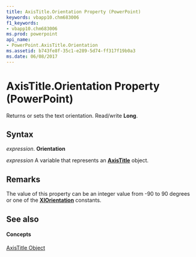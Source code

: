 ```yaml
---
title: AxisTitle.Orientation Property (PowerPoint)
keywords: vbapp10.chm683006
f1_keywords:
- vbapp10.chm683006
ms.prod: powerpoint
api_name:
- PowerPoint.AxisTitle.Orientation
ms.assetid: b743fe8f-35c1-e289-5d74-ff317f19b0a3
ms.date: 06/08/2017
---
```



# AxisTitle.Orientation Property (PowerPoint)

Returns or sets the text orientation. Read/write  **Long**.


## Syntax

 _expression_. **Orientation**

 _expression_ A variable that represents an **[AxisTitle](PowerPoint.AxisTitle.md)** object.


## Remarks

The value of this property can be an integer value from -90 to 90 degrees or one of the  **[XlOrientation](PowerPoint.XlOrientation.md)** constants.


## See also


#### Concepts


[AxisTitle Object](PowerPoint.AxisTitle.md)

